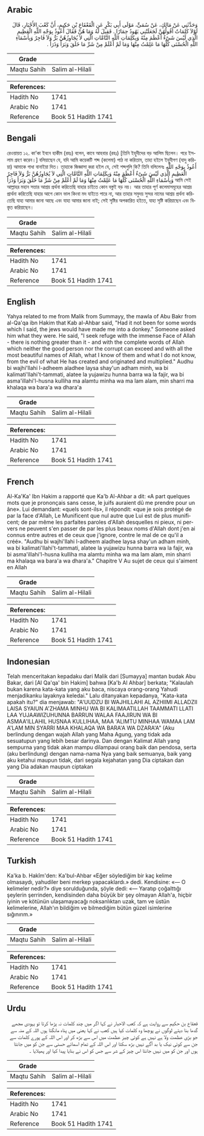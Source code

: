 ## Arabic


<div dir="rtl" lang="ar" style={{fontSize:'larger',backgroundColor:'#f8f9fa',padding:20}}>
وَحَدَّثَنِي عَنْ مَالِكٍ، عَنْ سُمَىٍّ، مَوْلَى أَبِي بَكْرٍ عَنِ الْقَعْقَاعِ بْنِ حَكِيمٍ، أَنَّ كَعْبَ الأَحْبَارِ، قَالَ لَوْلاَ كَلِمَاتٌ أَقُولُهُنَّ لَجَعَلَتْنِي يَهُودُ حِمَارًا ‏.‏ فَقِيلَ لَهُ وَمَا هُنَّ فَقَالَ أَعُوذُ بِوَجْهِ اللَّهِ الْعَظِيمِ الَّذِي لَيْسَ شَىْءٌ أَعْظَمَ مِنْهُ وَبِكَلِمَاتِ اللَّهِ التَّامَّاتِ الَّتِي لاَ يُجَاوِزُهُنَّ بَرٌّ وَلاَ فَاجِرٌ وَبِأَسْمَاءِ اللَّهِ الْحُسْنَى كُلِّهَا مَا عَلِمْتُ مِنْهَا وَمَا لَمْ أَعْلَمْ مِنْ شَرِّ مَا خَلَقَ وَبَرَأَ وَذَرَأَ ‏.‏
</div>
<div style={{backgroundColor:'#f8f9fa',padding:20, marginBottom: 10}}><table> <thead> <tr> <th>Grade</th> <th></th> </tr> </thead> <tbody> <tr><td>Maqtu Sahih</td><td>Salim al-Hilali</td></tr></tbody></table><table> <thead> <tr> <th>References:</th> <th></th> </tr> </thead> <tbody><tr><td>Hadith No</td><td>1741</td></tr><tr><td>Arabic No</td><td>1741</td></tr><tr><td>Reference</td><td>Book 51 Hadith 1741</td></tr></tbody></table></div>

## Bengali


<div dir="ltr" lang="bn" style={{fontSize:'larger',backgroundColor:'#f8f9fa',padding:20}}>
রেওয়ায়ত ১২. কা’কা ইবনে হাকীম (রহঃ) বলেন, কাবে আহবার (রহঃ) [তিনি ইহুদীদের বড় আলিম ছিলেন। পরে ইসলাম গ্রহণ করেন।] বলিয়াছেন যে, যদি আমি কয়েকটি শব্দ (কলেমা) পাঠ না করিতাম, তাহা হইলে ইহুদীগণ (যাদু করিয়া) আমাকে গাধা বানাইয়া দিত। তাহাকে জিজ্ঞাসা করা হইল যে, সেই শব্দগুলি কি? তিনি বলিলেনঃ أَعُوذُ بِوَجْهِ اللَّهِ الْعَظِيمِ الَّذِي لَيْسَ شَىْءٌ أَعْظَمَ مِنْهُ وَبِكَلِمَاتِ اللَّهِ التَّامَّاتِ الَّتِي لاَ يُجَاوِزُهُنَّ بَرٌّ وَلاَ فَاجِرٌ وَبِأَسْمَاءِ اللَّهِ الْحُسْنَى كُلِّهَا مَا عَلِمْتُ مِنْهَا وَمَا لَمْ أَعْلَمْ مِنْ شَرِّ مَا خَلَقَ وَبَرَأَ وَذَرَأَ আমি সেই আল্লাহর মহান সত্তার আশ্রয় প্রর্থনা করিতেছি যাহার চাইতে কোন বস্তুই বড় নয়। আর তাহার পূর্ণ কলেমাসমূহের আশ্রয় প্রার্থনা করিতেছি যাহার আগে কোন ভাল কিংবা মদ যাইতে পারে না, আর তাহার সমুদয় সুন্দর নামের আশ্রয় প্রর্থনা করিতেছি যাহা আমার জানা আছে এবং যাহা আমার জানা নাই; সেই সৃষ্টির অপকারিত হইতে, যাহা সৃষ্টি করিয়াছেন এবং বিস্তৃত করিয়াছেন।
</div>
<div style={{backgroundColor:'#f8f9fa',padding:20, marginBottom: 10}}><table> <thead> <tr> <th>Grade</th> <th></th> </tr> </thead> <tbody> <tr><td>Maqtu Sahih</td><td>Salim al-Hilali</td></tr></tbody></table><table> <thead> <tr> <th>References:</th> <th></th> </tr> </thead> <tbody><tr><td>Hadith No</td><td>1741</td></tr><tr><td>Arabic No</td><td>1741</td></tr><tr><td>Reference</td><td>Book 51 Hadith 1741</td></tr></tbody></table></div>

## English


<div dir="ltr" lang="en" style={{fontSize:'larger',backgroundColor:'#f8f9fa',padding:20}}>
Yahya related to me from Malik from Summayy, the mawla of Abu Bakr from al-Qa'qa ibn Hakim that Kab al-Ahbar said, "Had it not been for some words which I said, the jews would have made me into a donkey." Someone asked him what they were. He said, "I seek refuge with the immense Face of Allah - there is nothing greater than it - and with the complete words of Allah which neither the good person nor the corrupt can exceed and with all the most beautiful names of Allah, what I know of them and what I do not know, from the evil of what He has created and originated and multiplied." Audhu bi wajhi'llahi l-adheem aladhee laysa shay'un adham minh, wa bi kalimati'llahi't-tammati, alatee la yujawizu hunna barra wa la fajir, wa bi asma'illahi'l-husna kulliha ma alamtu minha wa ma lam alam, min sharri ma khalaqa wa bara'a wa dhara'a
</div>
<div style={{backgroundColor:'#f8f9fa',padding:20, marginBottom: 10}}><table> <thead> <tr> <th>Grade</th> <th></th> </tr> </thead> <tbody> <tr><td>Maqtu Sahih</td><td>Salim al-Hilali</td></tr></tbody></table><table> <thead> <tr> <th>References:</th> <th></th> </tr> </thead> <tbody><tr><td>Hadith No</td><td>1741</td></tr><tr><td>Arabic No</td><td>1741</td></tr><tr><td>Reference</td><td>Book 51 Hadith 1741</td></tr></tbody></table></div>

## French


<div dir="ltr" lang="fr" style={{fontSize:'larger',backgroundColor:'#f8f9fa',padding:20}}>
Al-Ka'Ka' Ibn Hakim a rapporté que Ka'b Al-Ahbar a dit: «A part quelques mots que je prononçais sans cesse, le juifs auraient dû me prendre pour un âne». Lui demandant: «quels sont-ils», il répondit: «que je sois protégé de par la face d'Allah, Le Munificent que nul autre que Lui est de plus munificent; de par même les parfaites paroles d'Allah desquelles ni pieux, ni pervers ne peuvent s'en passer de par les plus beaux noms d'Allah dont j'en ai connus entre autres et de ceux que j'ignore, contre le mal de ce qu'il a créé». "Audhu bi wajhi'llahi l-adheem aladhee laysa shay'un adham minh, wa bi kalimati'llahi't-tammati, alatee la yujawizu hunna barra wa la fajir, wa bi asma'illahi'l-husna kulliha ma alamtu minha wa ma lam alam, min sharri ma khalaqa wa bara'a wa dhara'a." Chapitre V Au sujet de ceux qui s'aiment en Allah
</div>
<div style={{backgroundColor:'#f8f9fa',padding:20, marginBottom: 10}}><table> <thead> <tr> <th>Grade</th> <th></th> </tr> </thead> <tbody> <tr><td>Maqtu Sahih</td><td>Salim al-Hilali</td></tr></tbody></table><table> <thead> <tr> <th>References:</th> <th></th> </tr> </thead> <tbody><tr><td>Hadith No</td><td>1741</td></tr><tr><td>Arabic No</td><td>1741</td></tr><tr><td>Reference</td><td>Book 51 Hadith 1741</td></tr></tbody></table></div>

## Indonesian


<div dir="ltr" lang="id" style={{fontSize:'larger',backgroundColor:'#f8f9fa',padding:20}}>
Telah menceritakan kepadaku dari Malik dari [Sumayya] mantan budak Abu Bakar, dari [Al Qa'qa' bin Hakim] bahwa [Ka'b Al Ahbar] berkata; "Kalaulah bukan karena kata-kata yang aku baca, niscaya orang-orang Yahudi menjadikanku layaknya keledai." Lalu ditanyakan kepadanya, "Kata-kata apakah itu?" dia menjawab: "A'UUDZU BI WAJHILLAHI AL AZHIIMI ALLADZII LAISA SYAIUN A'ZHAMA MINHU WA BI KALIMAATILLAH TAAMMATI LLATI LAA YUJAAWIZUHUNNA BARRUN WALAA FAAJIRUN WA BI ASMAA'ILLAHIL HUSNAA KULLIHAA, MAA 'ALIMTU MINHAA WAMAA LAM A'LAM MIN SYARRI MAA KHALAQA WA BARA'A WA DZARA'A" (Aku berlindung dengan wajah Allah yang Maha Agung, yang tidak ada sesuatupun yang lebih besar darinya. Dan dengan Kalimat Allah yang sempurna yang tidak akan mampu dilampaui orang baik dan pendosa, serta (aku berlindung) dengan nama-nama Nya yang baik semuanya, baik yang aku ketahui maupun tidak, dari segala kejahatan yang Dia ciptakan dan yang Dia adakan maupun ciptakan
</div>
<div style={{backgroundColor:'#f8f9fa',padding:20, marginBottom: 10}}><table> <thead> <tr> <th>Grade</th> <th></th> </tr> </thead> <tbody> <tr><td>Maqtu Sahih</td><td>Salim al-Hilali</td></tr></tbody></table><table> <thead> <tr> <th>References:</th> <th></th> </tr> </thead> <tbody><tr><td>Hadith No</td><td>1741</td></tr><tr><td>Arabic No</td><td>1741</td></tr><tr><td>Reference</td><td>Book 51 Hadith 1741</td></tr></tbody></table></div>

## Turkish


<div dir="ltr" lang="tr" style={{fontSize:'larger',backgroundColor:'#f8f9fa',padding:20}}>
Ka'ka b. Hakîm'den: Ka'bul-Ahbar «Eğer söylediğim bir kaç kelime olmasaydı, yahudiler beni merkep yapacaklardı.» dedi. Kendisine: «— O kelimeler nedir?» diye sorulduğunda, şöyle dedi: «— Yaratıp çoğalttığı şeylerin şerrinden, kendisinden daha büyük bir şey olmayan Allah'a, hiçbir iyinin ve kötünün ulaşamayacağı noksanlıktan uzak, tam ve üstün kelimelerine, Allah'ın bildiğim ve bilmediğim bütün güzel isimlerine sığınırım.»
</div>
<div style={{backgroundColor:'#f8f9fa',padding:20, marginBottom: 10}}><table> <thead> <tr> <th>Grade</th> <th></th> </tr> </thead> <tbody> <tr><td>Maqtu Sahih</td><td>Salim al-Hilali</td></tr></tbody></table><table> <thead> <tr> <th>References:</th> <th></th> </tr> </thead> <tbody><tr><td>Hadith No</td><td>1741</td></tr><tr><td>Arabic No</td><td>1741</td></tr><tr><td>Reference</td><td>Book 51 Hadith 1741</td></tr></tbody></table></div>

## Urdu


<div dir="rtl" lang="ur" style={{fontSize:'larger',backgroundColor:'#f8f9fa',padding:20}}>
قعقاع بن حکیم سے روایت ہے کہ کعب الاحبار نے کہا اگر میں چند کلمات نہ پڑھا کرتا تو یہودی مجھے گدھا بنا دیتے لوگوں نے پوچھا وہ کلمات کیا ہیں کعب نے کہا یعنی میں پناہ مانگتا ہوں اللہ کے منہ سے جو بڑی عظمت ولا ہے نہیں ہے کوئی چیز عظمت میں اس سے بڑھ کر اور اس اللہ کے پورے کلمات سے جن سے کوئی نیک یا بد آگے نہیں بڑھ سکتا اور اس اللہ کے تمام اسمائے حسنی سے جن کو میں جانتا ہوں اور جن کو میں نہیں جانتا اس چیز کے شر سے جس کو اس نے بنایا پیدا کیا اور پھیلایا ۔
</div>
<div style={{backgroundColor:'#f8f9fa',padding:20, marginBottom: 10}}><table> <thead> <tr> <th>Grade</th> <th></th> </tr> </thead> <tbody> <tr><td>Maqtu Sahih</td><td>Salim al-Hilali</td></tr></tbody></table><table> <thead> <tr> <th>References:</th> <th></th> </tr> </thead> <tbody><tr><td>Hadith No</td><td>1741</td></tr><tr><td>Arabic No</td><td>1741</td></tr><tr><td>Reference</td><td>Book 51 Hadith 1741</td></tr></tbody></table></div>